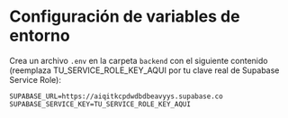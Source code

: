 # Configuración de variables de entorno

Crea un archivo `.env` en la carpeta `backend` con el siguiente contenido (reemplaza TU_SERVICE_ROLE_KEY_AQUI por tu clave real de Supabase Service Role):

```
SUPABASE_URL=https://aiqitkcpdwdbdbeavyys.supabase.co
SUPABASE_SERVICE_KEY=TU_SERVICE_ROLE_KEY_AQUI
``` 